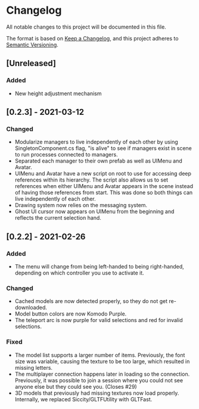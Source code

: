 # Changelog
All notable changes to this project will be documented in this file.

The format is based on [Keep a Changelog](https://keepachangelog.com/en/1.0.0/),
and this project adheres to [Semantic Versioning](https://semver.org/spec/v2.0.0.html).

## [Unreleased]
### Added
- New height adjustment mechanism

## [0.2.3] - 2021-03-12
### Changed
- Modularize managers to live independently of each other by using SingletonComponent.cs flag, "is alive" to see if managers exist in scene to run processes connected to managers.
- Separated each manager to their own prefab as well as UIMenu and Avatar.
- UIMenu and Avatar have a new script on root to use for accessing deep references within its hierarchy. The script also allows us to set references when either UIMenu and Avatar appears in the scene instead of having those references from start. This was done so both things can live independently of each other.
- Drawing system now relies on the messaging system.
- Ghost UI cursor now appears on UIMenu from the beginning and reflects the current selection hand.

## [0.2.2] - 2021-02-26
### Added
- The menu will change from being left-handed to being right-handed, depending on which controller you use to activate it. 

### Changed
- Cached models are now detected properly, so they do not get re-downloaded.
- Model button colors are now Komodo Purple.
- The teleport arc is now purple for valid selections and red for invalid selections.

### Fixed
- The model list supports a larger number of items. Previously, the font size was variable, causing the texture to be too large, which resulted in missing letters.
- The multiplayer connection happens later in loading so the connection. Previously, it was possible to join a session where you could not see anyone else but they could see you. (Closes #29)
- 3D models that previously had missing textures now load properly. Internally, we replaced Siccity/GLTFUtility with GLTFast.